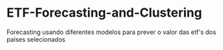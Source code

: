 # ETF-Forecasting-and-Clustering
  Forecasting usando diferentes modelos para prever o valor das etf's dos países selecionados
